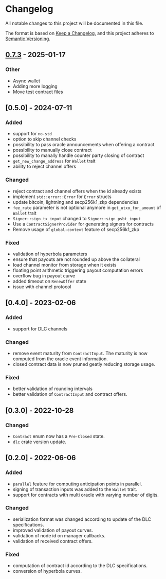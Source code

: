 # Changelog
All notable changes to this project will be documented in this file.

The format is based on [Keep a Changelog](https://keepachangelog.com/en/1.0.0/),
and this project adheres to [Semantic Versioning](https://semver.org/spec/v2.0.0.html).

## [0.7.3](https://github.com/bennyhodl/dlcdevkit/compare/ddk-manager-v0.7.2...ddk-manager-v0.7.3) - 2025-01-17

### Other

- Async wallet
- Adding more logging
- Move test contract files

## [0.5.0] - 2024-07-11

### Added
- support for `no-std`
- option to skip channel checks
- possibility to pass oracle announcements when offering a contract
- possibility to manually close contract
- possibility to manally handle counter party closing of contract
- `get_new_change_address` for `Wallet` trait
- ability to reject channel offers

### Changed
- reject contract and channel offers when the id already exists
- implement `std::error::Error` for `Error` structs
- update bitcoin, lightning and secp256k1_zkp dependencies
- `fee_rate` parameter is not optional anymore in `get_utxo_for_amount` of `Wallet` trait
- `Signer::sign_tx_input` changed to `Signer::sign_psbt_input`
- Use a `ContractSignerProvider` for generating signers for contracts
- Remove usage of `global-context` feature of secp256k1_zkp

### Fixed
- validation of hyperbola parameters
- ensure that payouts are not rounded up above the collateral
- load channel monitor from storage when it exists
- floating point arithmetic triggering payout computation errors
- overflow bug in payout curve
- added timeout on `RenewOffer` state
- issue with channel protocol


## [0.4.0] - 2023-02-06

### Added
- support for DLC channels

### Changed
- remove event maturity from `ContractInput`. The maturity is now computed from the oracle event information.
- closed contract data is now pruned geatly reducing storage usage.

### Fixed
- better validation of rounding intervals
- better validation of `ContractInput` and contract offers.

## [0.3.0] - 2022-10-28

### Changed
- `Contract` enum now has a `Pre-Closed` state.
- `dlc` crate version update.

## [0.2.0] - 2022-06-06

### Added
- `parallel` feature for computing anticipation points in parallel.
- signing of transaction inputs was added to the `Wallet` trait.
- support for contracts with multi oracle with varying number of digits.

### Changed
- serialization format was changed according to update of the DLC specifications.
- improved validation of payout curves.
- validation of node id on manager callbacks.
- validation of received contract offers.

### Fixed
- computation of contract id according to the DLC specifications.
- conversion of hyperbola curves.
